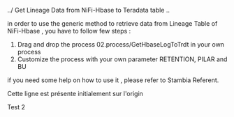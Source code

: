 ../  Get Lineage Data from NiFi-Hbase to Teradata table  \..

in order to use the generic method to retrieve data from Lineage Table of NiFi-Hbase , you have to follow few steps : 
 1) Drag and drop the process 02.process/GetHbaseLogToTrdt in your own process 
 2) Customize the process with your own parameter RETENTION, PILAR and BU
 
 if you need some help on how to use it , please refer to Stambia Referent.
 
 Cette ligne est présente initialement sur l'origin

Test 2
